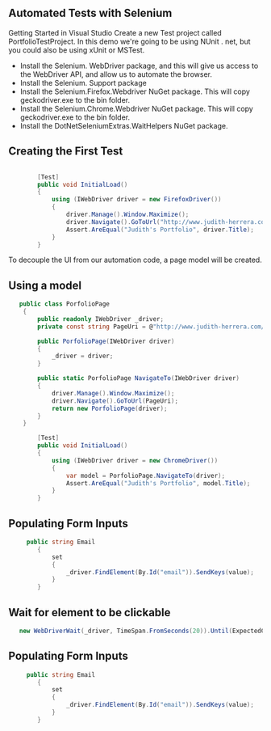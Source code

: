 ## Automated Tests with Selenium

Getting Started in Visual Studio
Create a new Test project called PortfolioTestProject. 
In this demo we're going to be using NUnit . net, but you could also be using xUnit or MSTest. 
- Install the Selenium. WebDriver package, and this will give us access to the WebDriver API, and allow us to automate the browser. 
- Install the Selenium. Support package
- Install the Selenium.Firefox.Webdriver NuGet package. This will copy geckodriver.exe to the bin folder.
- Install the Selenium.Chrome.Webdriver NuGet package. This will copy geckodriver.exe to the bin folder.
- Install the DotNetSeleniumExtras.WaitHelpers NuGet package.

## Creating the First Test

```C#

        [Test]
        public void InitialLoad()
        {
            using (IWebDriver driver = new FirefoxDriver())
            {               
                driver.Manage().Window.Maximize();
                driver.Navigate().GoToUrl("http://www.judith-herrera.com/");
                Assert.AreEqual("Judith's Portfolio", driver.Title);
            }
        }
```
To decouple the UI from our automation code, a page model will be created. 

## Using a model

```C#
   public class PorfolioPage
    {
        public readonly IWebDriver _driver;
        private const string PageUri = @"http://www.judith-herrera.com/";

        public PorfolioPage(IWebDriver driver)
        {
            _driver = driver;
        }

        public static PorfolioPage NavigateTo(IWebDriver driver)
        {
            driver.Manage().Window.Maximize();
            driver.Navigate().GoToUrl(PageUri);
            return new PorfolioPage(driver);
        }
    }

        [Test]
        public void InitialLoad()
        {
            using (IWebDriver driver = new ChromeDriver())
            {
                var model = PorfolioPage.NavigateTo(driver);
                Assert.AreEqual("Judith's Portfolio", model.Title);
            }
        }
```
## Populating Form Inputs

```C#
     public string Email
        {
            set
            {
                _driver.FindElement(By.Id("email")).SendKeys(value);
            }
        }
```
## Wait for element to be clickable
```C#
   new WebDriverWait(_driver, TimeSpan.FromSeconds(20)).Until(ExpectedConditions.ElementToBeClickable(By.ClassName("mainmenu-icons"))).Click();
```
## Populating Form Inputs

```C#
     public string Email
        {
            set
            {
                _driver.FindElement(By.Id("email")).SendKeys(value);
            }
        }
```

